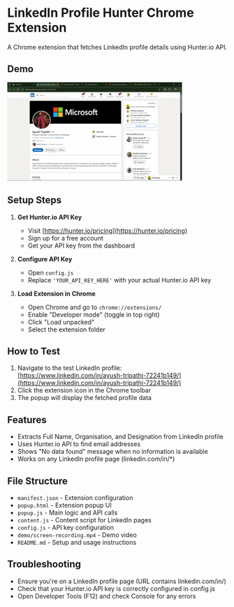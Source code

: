 # LinkedIn Profile Hunter Chrome Extension

A Chrome extension that fetches LinkedIn profile details using Hunter.io API.

## Demo

![Demo](demo/screen-recording.gif)

## Setup Steps

1. **Get Hunter.io API Key**
   - Visit [https://hunter.io/pricing](https://hunter.io/pricing)
   - Sign up for a free account
   - Get your API key from the dashboard

2. **Configure API Key**
   - Open `config.js`
   - Replace `'YOUR_API_KEY_HERE'` with your actual Hunter.io API key

3. **Load Extension in Chrome**
   - Open Chrome and go to `chrome://extensions/`
   - Enable "Developer mode" (toggle in top right)
   - Click "Load unpacked"
   - Select the extension folder

## How to Test

1. Navigate to the test LinkedIn profile: [https://www.linkedin.com/in/ayush-tripathi-72241b149/](https://www.linkedin.com/in/ayush-tripathi-72241b149/)
2. Click the extension icon in the Chrome toolbar
3. The popup will display the fetched profile data

## Features

- Extracts Full Name, Organisation, and Designation from LinkedIn profile
- Uses Hunter.io API to find email addresses
- Shows "No data found" message when no information is available
- Works on any LinkedIn profile page (linkedin.com/in/*)

## File Structure

- `manifest.json` - Extension configuration
- `popup.html` - Extension popup UI
- `popup.js` - Main logic and API calls
- `content.js` - Content script for LinkedIn pages
- `config.js` - API key configuration
- `demo/screen-recording.mp4` - Demo video
- `README.md` - Setup and usage instructions

## Troubleshooting

- Ensure you're on a LinkedIn profile page (URL contains linkedin.com/in/)
- Check that your Hunter.io API key is correctly configured in config.js
- Open Developer Tools (F12) and check Console for any errors
